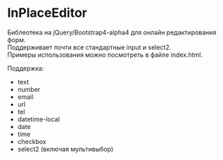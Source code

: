 InPlaceEditor
======
Библеотека на jQuery/Bootstrap4-alpha4 для онлайн редактирования форм.  
Поддерживает почти все стандартные input и select2.  
Примеры использования можно посмотреть в файле index.html.
  
Поддержка:  

* text
* number
* email
* url
* tel
* datetime-local
* date
* time
* checkbox
* select2 (включая мультивыбор)
